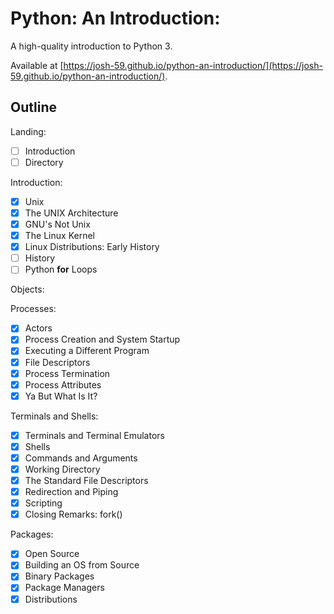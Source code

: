 Python: An Introduction:
===============

A high-quality introduction to Python 3.

Available at [https://josh-59.github.io/python-an-introduction/](https://josh-59.github.io/python-an-introduction/).

## Outline

Landing:
- [ ] Introduction 
- [ ] Directory

Introduction:
- [X] Unix
- [X] The UNIX Architecture
- [X] GNU's Not Unix
- [X] The Linux Kernel
- [X] Linux Distributions: Early History
- [ ] History
- [ ] Python **for** Loops

Objects:

Processes:
- [x] Actors
- [x] Process Creation and System Startup
- [X] Executing a Different Program
- [X] File Descriptors
- [X] Process Termination
- [X] Process Attributes
- [X] Ya But What Is It?

Terminals and Shells:
- [x] Terminals and Terminal Emulators
- [x] Shells
- [x] Commands and Arguments
- [X] Working Directory
- [X] The Standard File Descriptors
- [X] Redirection and Piping
- [X] Scripting
- [X] Closing Remarks: fork()

Packages:
- [X] Open Source
- [X] Building an OS from Source
- [X] Binary Packages
- [X] Package Managers
- [X] Distributions
